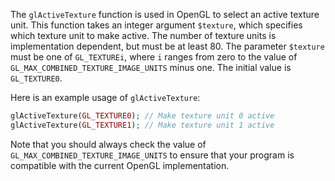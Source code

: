 The `glActiveTexture` function is used in OpenGL to select an active texture unit. This function takes an integer argument `$texture`, which specifies which texture unit to make active. The number of texture units is implementation dependent, but must be at least 80. The parameter `$texture` must be one of `GL_TEXTUREi`, where `i` ranges from zero to the value of `GL_MAX_COMBINED_TEXTURE_IMAGE_UNITS` minus one. The initial value is `GL_TEXTURE0`.

Here is an example usage of `glActiveTexture`:

```php
glActiveTexture(GL_TEXTURE0); // Make texture unit 0 active
glActiveTexture(GL_TEXTURE1); // Make texture unit 1 active
```

Note that you should always check the value of `GL_MAX_COMBINED_TEXTURE_IMAGE_UNITS` to ensure that your program is compatible with the current OpenGL implementation.